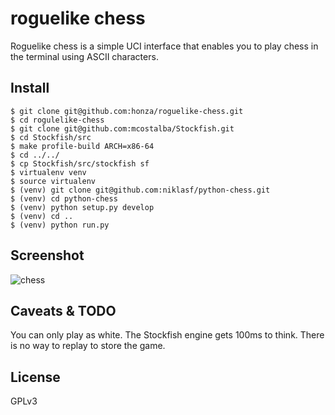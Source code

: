 roguelike chess
===============

Roguelike chess is a simple UCI interface that enables you to play chess in the
terminal using ASCII characters.

Install
-------

    $ git clone git@github.com:honza/roguelike-chess.git
    $ cd rogulelike-chess
    $ git clone git@github.com:mcostalba/Stockfish.git
    $ cd Stockfish/src
    $ make profile-build ARCH=x86-64
    $ cd ../../
    $ cp Stockfish/src/stockfish sf
    $ virtualenv venv
    $ source virtualenv
    $ (venv) git clone git@github.com:niklasf/python-chess.git
    $ (venv) cd python-chess
    $ (venv) python setup.py develop
    $ (venv) cd ..
    $ (venv) python run.py

Screenshot
----------

![chess](http://i.imgur.com/GTDrF89.png)

Caveats & TODO
--------------

You can only play as white.  The Stockfish engine gets 100ms to think.  There
is no way to replay to store the game.

License
-------

GPLv3
